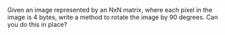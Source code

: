 Given an image represented by an NxN matrix, where each pixel in the image is 4 bytes,
write a method to rotate the image by 90 degrees. Can you do this in place?
